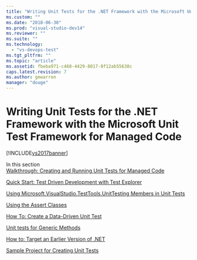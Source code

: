 ```yaml
---
title: "Writing Unit Tests for the .NET Framework with the Microsoft Unit Test Framework for Managed Code | Microsoft Docs"
ms.custom: ""
ms.date: "2018-06-30"
ms.prod: "visual-studio-dev14"
ms.reviewer: ""
ms.suite: ""
ms.technology: 
  - "vs-devops-test"
ms.tgt_pltfrm: ""
ms.topic: "article"
ms.assetid: fbeba971-c468-4429-8017-0f12ab55638c
caps.latest.revision: 7
ms.author: gewarren
manager: "douge"
---
```

# Writing Unit Tests for the .NET Framework with the Microsoft Unit Test Framework for Managed Code
[!INCLUDE[vs2017banner](../includes/vs2017banner.md)]

In this section  
 [Walkthrough: Creating and Running Unit Tests for Managed Code](../test/walkthrough-creating-and-running-unit-tests-for-managed-code.md)  
  
 [Quick Start: Test Driven Development with Test Explorer](../test/quick-start-test-driven-development-with-test-explorer.md)  
  
 [Using Microsoft.VisualStudio.TestTools.UnitTesting Members in Unit Tests](../test/using-microsoft-visualstudio-testtools-unittesting-members-in-unit-tests.md)  
  
 [Using the Assert Classes](../test/using-the-assert-classes.md)  
  
 [How To: Create a Data-Driven Unit Test](../test/how-to-create-a-data-driven-unit-test.md)  
  
 [Unit tests for Generic Methods](../test/unit-tests-for-generic-methods.md)  
  
 [How to: Target an Earlier Version of .NET](../test/how-to-configure-unit-tests-to-target-an-earlier-version-of-the-dotnet-framework.md)  
  
 [Sample Project for Creating Unit Tests](../test/sample-project-for-creating-unit-tests.md)



